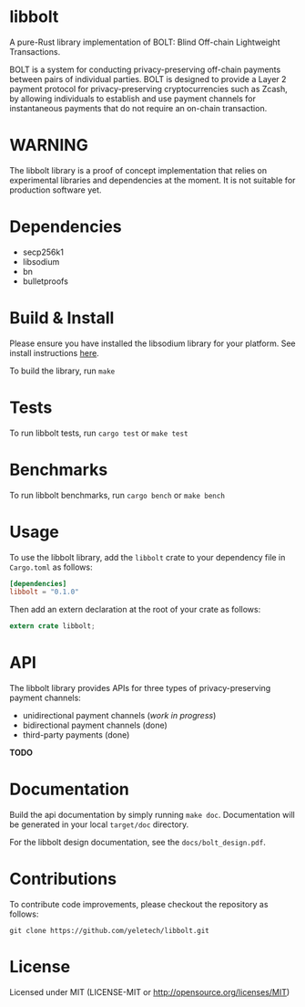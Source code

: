 # libbolt

A pure-Rust library implementation of BOLT: Blind Off-chain Lightweight Transactions.

BOLT is a system for conducting privacy-preserving off-chain payments between pairs of individual parties. BOLT is designed to provide a Layer 2 payment protocol for privacy-preserving cryptocurrencies such as Zcash, by allowing individuals to establish and use payment channels for instantaneous payments that do not require an on-chain transaction.

# WARNING

The libbolt library is a proof of concept implementation that relies on experimental libraries and dependencies at the moment. It is not suitable for production software yet.

# Dependencies

* secp256k1
* libsodium
* bn
* bulletproofs

# Build & Install

Please ensure you have installed the libsodium library for your platform. See install instructions [here](https://download.libsodium.org/doc/installation/index.html).

To build the library, run `make` 

# Tests

To run libbolt tests, run `cargo test` or `make test`

# Benchmarks

To run libbolt benchmarks, run `cargo bench` or `make bench`

# Usage

To use the libbolt library, add the `libbolt` crate to your dependency file in `Cargo.toml` as follows:

```toml
[dependencies]
libbolt = "0.1.0"
```

Then add an extern declaration at the root of your crate as follows:
```rust
extern crate libbolt;
```

# API

The libbolt library provides APIs for three types of privacy-preserving payment channels:

* unidirectional payment channels (*work in progress*)
* bidirectional payment channels (done)
* third-party payments (done)

**TODO**

# Documentation

Build the api documentation by simply running `make doc`. Documentation will be generated in your local `target/doc` directory.

For the libbolt design documentation, see the `docs/bolt_design.pdf`.

# Contributions

To contribute code improvements, please checkout the repository as follows:

	git clone https://github.com/yeletech/libbolt.git

	
# License

Licensed under MIT (LICENSE-MIT or http://opensource.org/licenses/MIT)
